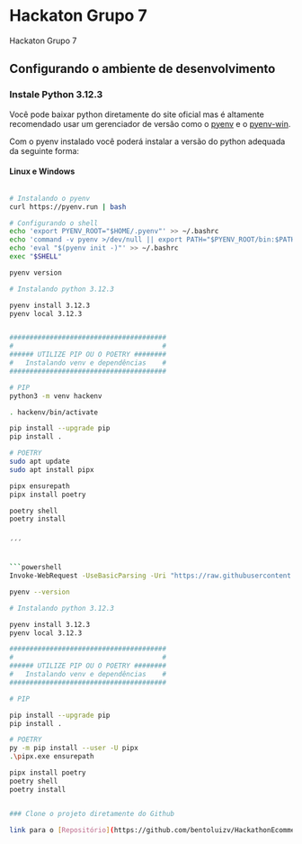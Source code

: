 # Hackaton Grupo 7

Hackaton Grupo 7

## Configurando o ambiente de desenvolvimento

### Instale Python 3.12.3

Você pode baixar python diretamente do site oficial mas é altamente recomendado usar um gerenciador de versão como o [pyenv](https://github.com/pyenv/pyenv) e o [pyenv-win](https://https://github.com/pyenv-win/pyenv-win).

Com o pyenv instalado você poderá instalar a versão do python adequada da seguinte forma:

#### Linux e Windows

```bash

# Instalando o pyenv
curl https://pyenv.run | bash

# Configurando o shell
echo 'export PYENV_ROOT="$HOME/.pyenv"' >> ~/.bashrc
echo 'command -v pyenv >/dev/null || export PATH="$PYENV_ROOT/bin:$PATH"' >> ~/.bashrc
echo 'eval "$(pyenv init -)"' >> ~/.bashrc
exec "$SHELL"

pyenv version

# Instalando python 3.12.3

pyenv install 3.12.3
pyenv local 3.12.3


#######################################
#                                     #
###### UTILIZE PIP OU O POETRY ########
#   Instalando venv e dependências    #
#######################################

# PIP
python3 -m venv hackenv

. hackenv/bin/activate

pip install --upgrade pip
pip install .

# POETRY
sudo apt update
sudo apt install pipx

pipx ensurepath
pipx install poetry

poetry shell
poetry install


´´´


```powershell
Invoke-WebRequest -UseBasicParsing -Uri "https://raw.githubusercontent.com/pyenv-win/pyenv-win/master/pyenv-win/install-pyenv-win.ps1" -OutFile "./install-pyenv-win.ps1"; &"./install-pyenv-win.ps1"

pyenv --version

# Instalando python 3.12.3

pyenv install 3.12.3
pyenv local 3.12.3

#######################################
#                                     #
###### UTILIZE PIP OU O POETRY ########
#   Instalando venv e dependências    #
#######################################

# PIP

pip install --upgrade pip
pip install .

# POETRY
py -m pip install --user -U pipx
.\pipx.exe ensurepath

pipx install poetry
poetry shell
poetry install


### Clone o projeto diretamente do Github

link para o [Repositório](https://github.com/bentoluizv/HackathonEcommercePizza)!!

